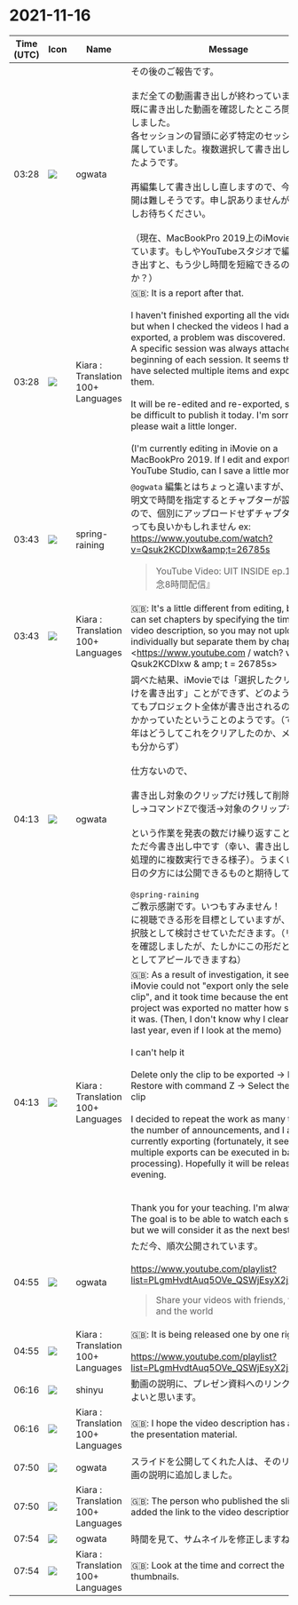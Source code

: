 # 2021-11-16

|Time (UTC)|Icon|Name|Message|
|---|---|---|---|
|03:28|![](https://avatars.slack-edge.com/2019-11-22/845042642576_070441337abaca9fb7b3_72.png)|ogwata|その後のご報告です。<br><br>まだ全ての動画書き出しが終わっていませんが、既に書き出した動画を確認したところ問題が発覚しました。<br>各セッションの冒頭に必ず特定のセッションが付属していました。複数選択して書き出してしまったようです。<br><br>再編集して書き出しし直しますので、今日中の公開は難しそうです。申し訳ありませんが、もう少しお待ちください。<br><br>（現在、MacBookPro 2019上のiMovieで編集しています。もしやYouTubeスタジオで編集して書き出すと、もう少し時間を短縮できるのでしょうか？）|
|03:28|![](https://avatars.slack-edge.com/2021-08-02/2324149410423_2aa7423c4133ecb9f168_72.png)|Kiara : Translation 100+ Languages|🇬🇧: It is a report after that.<br><br>I haven't finished exporting all the videos yet, but when I checked the videos I had already exported, a problem was discovered.<br>A specific session was always attached to the beginning of each session. It seems that I have selected multiple items and exported them.<br><br>It will be re-edited and re-exported, so it will be difficult to publish it today. I'm sorry, but please wait a little longer.<br><br>(I'm currently editing in iMovie on a MacBookPro 2019. If I edit and export in YouTube Studio, can I save a little more time?)|
|03:43|![](https://secure.gravatar.com/avatar/1ac180f0868137292905c311b5fff781.jpg?s=72&d=https%3A%2F%2Fa.slack-edge.com%2Fdf10d%2Fimg%2Favatars%2Fava_0021-72.png)|spring-raining|`@ogwata` 編集とはちょっと違いますが、動画の説明文で時間を指定するとチャプターが設定できるので、個別にアップロードせずチャプターで区切っても良いかもしれません ex: <https://www.youtube.com/watch?v=Qsuk2KCDIxw&amp;t=26785s><br><blockquote>YouTube Video: UIT INSIDE ep.100 『記念8時間配信』</blockquote>|
|03:43|![](https://avatars.slack-edge.com/2021-08-02/2324149410423_2aa7423c4133ecb9f168_72.png)|Kiara : Translation 100+ Languages|🇬🇧:  It's a little different from editing, but you can set chapters by specifying the time in the video description, so you may not upload them individually but separate them by chapter ex: <https://www.youtube.com / watch? v = Qsuk2KCDIxw &amp; amp; t = 26785s>|
|04:13|![](https://avatars.slack-edge.com/2019-11-22/845042642576_070441337abaca9fb7b3_72.png)|ogwata|調べた結果、iMovieでは「選択したクリップだけを書き出す」ことができず、どのように選択してもプロジェクト全体が書き出されるので時間がかかっていたということのようです。（では、去年はどうしてこれをクリアしたのか、メモを見ても分からず）<br><br>仕方ないので、<br><br>書き出し対象のクリップだけ残して削除→書き出し→コマンドZで復活→対象のクリップを選択<br><br>という作業を発表の数だけ繰り返すことにして、ただ今書き出し中です（幸い、書き出しはバッチ処理的に複数実行できる様子）。うまくいけば今日の夕方には公開できるものと期待しています。<br><br>`@spring-raining`<br>ご教示感謝です。いつもすみません！　演題ごとに視聴できる形を目標としていますが、次善の選択肢として検討させていただきます。（リンク先を確認しましたが、たしかにこの形だとイベントとしてアピールできますね）|
|04:13|![](https://avatars.slack-edge.com/2021-08-02/2324149410423_2aa7423c4133ecb9f168_72.png)|Kiara : Translation 100+ Languages|🇬🇧: As a result of investigation, it seems that iMovie could not "export only the selected clip", and it took time because the entire project was exported no matter how selected it was. (Then, I don't know why I cleared this last year, even if I look at the memo)<br><br>I can't help it<br><br>Delete only the clip to be exported → Export → Restore with command Z → Select the target clip<br><br>I decided to repeat the work as many times as the number of announcements, and I am currently exporting (fortunately, it seems that multiple exports can be executed in batch processing). Hopefully it will be released this evening.<br><br><br>Thank you for your teaching. I'm always sorry! The goal is to be able to watch each subject, but we will consider it as the next best option.|
|04:55|![](https://avatars.slack-edge.com/2019-11-22/845042642576_070441337abaca9fb7b3_72.png)|ogwata|ただ今、順次公開されています。<br><br><https://www.youtube.com/playlist?list=PLgmHvdtAuq5OVe_QSWjEsyX2jktccRtTY><br><blockquote>Share your videos with friends, family, and the world</blockquote>|
|04:55|![](https://avatars.slack-edge.com/2021-08-02/2324149410423_2aa7423c4133ecb9f168_72.png)|Kiara : Translation 100+ Languages|🇬🇧: It is being released one by one right now.<br><br><https://www.youtube.com/playlist?list=PLgmHvdtAuq5OVe_QSWjEsyX2jktccRtTY>|
|06:16|![](https://avatars.slack-edge.com/2018-04-27/354445776386_e258f5ed5ba887b08668_72.jpg)|shinyu|動画の説明に、プレゼン資料へのリンクがあるとよいと思います。|
|06:16|![](https://avatars.slack-edge.com/2021-08-02/2324149410423_2aa7423c4133ecb9f168_72.png)|Kiara : Translation 100+ Languages|🇬🇧: I hope the video description has a link to the presentation material.|
|07:50|![](https://avatars.slack-edge.com/2019-11-22/845042642576_070441337abaca9fb7b3_72.png)|ogwata|スライドを公開してくれた人は、そのリンクを動画の説明に追加しました。|
|07:50|![](https://avatars.slack-edge.com/2021-08-02/2324149410423_2aa7423c4133ecb9f168_72.png)|Kiara : Translation 100+ Languages|🇬🇧: The person who published the slide added the link to the video description.|
|07:54|![](https://avatars.slack-edge.com/2019-11-22/845042642576_070441337abaca9fb7b3_72.png)|ogwata|時間を見て、サムネイルを修正しますね。|
|07:54|![](https://avatars.slack-edge.com/2021-08-02/2324149410423_2aa7423c4133ecb9f168_72.png)|Kiara : Translation 100+ Languages|🇬🇧: Look at the time and correct the thumbnails.|
